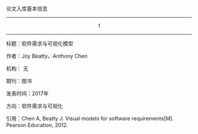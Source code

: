 论文入库基本信息

---
<center>1</center>

---

标题：软件需求与可视化模型

作者：Joy Beatty，Anthony Chen

机构： 无

期刊：图书

发表时间：2017年

方向：软件需求与可视化

引用：Chen A, Beatty J. Visual models for software requirements[M]. Pearson Education, 2012.

<center>

